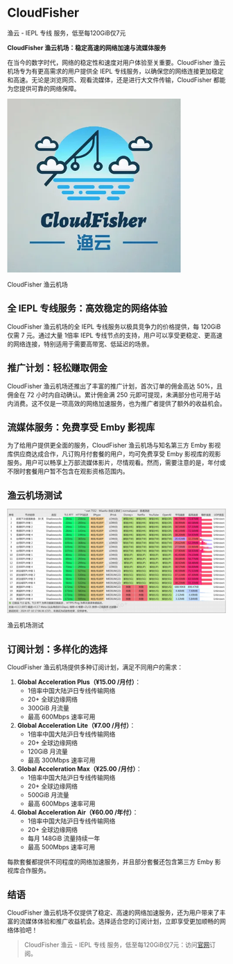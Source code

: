 # CloudFisher
渔云 - IEPL 专线 服务，低至每120GiB仅7元

**CloudFisher 渔云机场：稳定高速的网络加速与流媒体服务**

在当今的数字时代，网络的稳定性和速度对用户体验至关重要。CloudFisher 渔云机场专为有更高需求的用户提供全 IEPL 专线服务，以确保您的网络连接更加稳定和高速。无论是浏览网页、观看流媒体，还是进行大文件传输，CloudFisher 都能为您提供可靠的网络保障。

![CloudFisher 渔云机场](/1725441583.webp)

CloudFisher 渔云机场

## **全 IEPL 专线服务：高效稳定的网络体验**

CloudFisher 渔云机场的全 IEPL 专线服务以极具竞争力的价格提供，每 120GiB 仅需 7 元。通过大量 1倍率 IEPL 专线节点的支持，用户可以享受更稳定、更高速的网络连接，特别适用于需要高带宽、低延迟的场景。

## **推广计划：轻松赚取佣金**

CloudFisher 渔云机场还推出了丰富的推广计划，首次订单的佣金高达 50%，且佣金在 72 小时内自动确认。累计佣金满 250 元即可提现，未满部分也可用于站内消费。这不仅是一项高效的网络加速服务，也为推广者提供了额外的收益机会。

## **流媒体服务：免费享受 Emby 影视库**

为了给用户提供更全面的服务，CloudFisher 渔云机场与知名第三方 Emby 影视库供应商达成合作，凡订购月付套餐的用户，均可免费享受 Emby 影视库的观影服务。用户可以畅享上万部流媒体影片，尽情观看。然而，需要注意的是，年付或不限时套餐用户暂不包含在观影资格范围内。

## 渔云机场测试

![渔云机场测试](/1725441689.webp)

渔云机场测试

## **订阅计划：多样化的选择**

CloudFisher 渔云机场提供多种订阅计划，满足不同用户的需求：

1.  **Global Acceleration Plus（¥15.00 /月付）**：
    *   1倍率中国大陆沪日专线传输网络
    *   20+ 全球边缘网络
    *   300GiB 月流量
    *   最高 600Mbps 速率可用
2.  **Global Acceleration Lite（¥7.00 /月付）**：
    *   1倍率中国大陆沪日专线传输网络
    *   20+ 全球边缘网络
    *   120GiB 月流量
    *   最高 300Mbps 速率可用
3.  **Global Acceleration Max（¥25.00 /月付）**：
    *   1倍率中国大陆沪日专线传输网络
    *   20+ 全球边缘网络
    *   500GiB 月流量
    *   最高 600Mbps 速率可用
4.  **Global Acceleration Air（¥60.00 /年付）**：
    *   1倍率中国大陆沪日专线传输网络
    *   20+ 全球边缘网络
    *   每月 148GiB 流量持续一年
    *   最高 500Mbps 速率可用

每款套餐都提供不同程度的网络加速服务，并且部分套餐还包含第三方 Emby 影视库合作服务。

## **结语**

CloudFisher 渔云机场不仅提供了稳定、高速的网络加速服务，还为用户带来了丰富的流媒体体验和推广收益机会。选择适合您的订阅计划，立即享受更加顺畅的网络体验吧！

> CloudFisher 渔云 - IEPL 专线 服务，低至每120GiB仅7元：访问[官网](https://jump.p6p.net/165)订阅。
